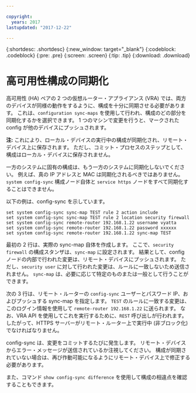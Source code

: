 ```yaml
---

copyright:
  years: 2017
lastupdated: "2017-12-22"

---
```


{:shortdesc: .shortdesc}
{:new_window: target="_blank"}
{:codeblock: .codeblock}
{:pre: .pre}
{:screen: .screen}
{:tip: .tip}
{:download: .download}

# 高可用性構成の同期化
高可用性 (HA) ペアの 2 つの仮想ルーター・アプライアンス (VRA) では、両方のデバイスが同様の動作をするように、構成を十分に同期させる必要があります。 これは、`configuration sync-maps` を使用して行われ、構成のどの部分を同期化するかを選択できます。 1 つのマシンで変更を行うと、マークされた config が他のデバイスにプッシュされます。

**注:** これにより、ローカル・デバイスの実行中の構成が同期化され、リモート・デバイス上に保存されます。 ただし、コミット・プロセスのステップとして、構成はローカル・デバイスに保存されません。 

一方のシステムに固有の構成は、もう一方のシステムに同期化しないでください。 例えば、真の IP アドレスと MAC は同期化されるべきではありません。 `system config-sync` 構成ノード自体と `service https` ノードをすべて同期化することはできません。

以下の例は、config-sync を示しています。

```
set system config-sync sync-map TEST rule 2 action include
set system config-sync sync-map TEST rule 2 location security firewall
set system config-sync remote-router 192.168.1.22 username vyatta
set system config-sync remote-router 192.168.1.22 password xxxxxx
set system config-sync remote-router 192.168.1.22 sync-map TEST
```

最初の 2 行は、実際の sync-map 自体を作成します。 ここで、`security firewall` の構成スタンザは、`sync-map` に設定されます。 結果として、config ノードの内部で行われた変更は、リモート・デバイスにプッシュされます。 ただし、`security user` に対して行われた変更は、ルールに一致しないため送信されません。 `sync-map` は、必要に応じて特定のものまたは一般として行うことができます。

次の 3 行は、リモート・ルーターの `config-sync` ユーザーとパスワード IP、およびプッシュする sync-map を指定します。 `TEST` のルールに一致する変更は、このログイン情報を使用して `remote-router 192.168.1.22` に送られます。 なお、VRA API を使用してこれを実行するために、`REST` 呼び出しが行われます。したがって、HTTPS サーバーがリモート・ルーター上で実行中 (非ブロック化) でなければなりません。

config-sync は、変更をコミットするたびに発生します。 リモート・デバイスからエラー・メッセージが送信されているか注視してください。 構成が同期されていない場合は、再び作動可能になるようにリモート・デバイス上で修正する必要があります。

また、コマンド `show config-sync difference` を使用して構成の相違点を確認することもできます。
